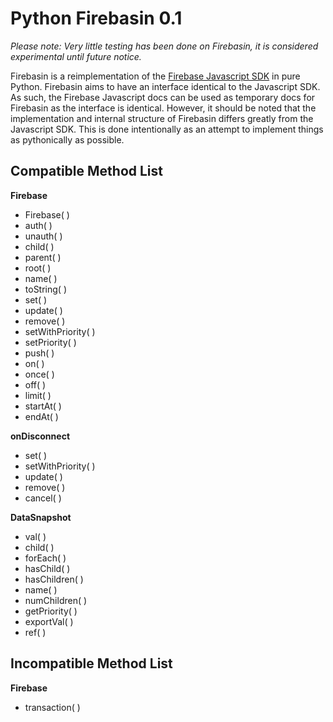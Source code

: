 Python Firebasin 0.1
====================

*Please note: Very little testing has been done on Firebasin, it is considered experimental until future notice.*

Firebasin is a reimplementation of the [Firebase Javascript SDK](https://www.firebase.com/docs/javascript/firebase/index.html) in pure Python. Firebasin aims to have an interface identical to the Javascript SDK. As such, the Firebase Javascript docs can be used as temporary docs for Firebasin as the interface is identical. However, it should be noted that the implementation and internal structure of Firebasin differs greatly from the Javascript SDK. This is done intentionally as an attempt to implement things as pythonically as possible.

Compatible Method List
-----
**Firebase**
* Firebase( )			
* auth( )				
* unauth( )				
* child( )				
* parent( )				
* root( )				
* name( )				
* toString( )			
* set( )				
* update( )				
* remove( )							
* setWithPriority( )	
* setPriority( )	
* push( )		
* on( )	
* once( )		
* off( )
* limit( )				
* startAt( )			
* endAt( )								

**onDisconnect**
* set( )				
* setWithPriority( )	
* update( )				
* remove( )				
* cancel( )				

**DataSnapshot**
* val( )				
* child( )				
* forEach( )			
* hasChild( )			
* hasChildren( )		
* name( )				
* numChildren( )					
* getPriority( )		
* exportVal( )	
* ref( )		

Incompatible Method List
-----
**Firebase**	
* transaction( )	

			